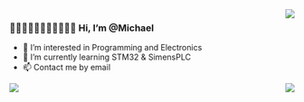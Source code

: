 
<img align="right" src="https://github-readme-stats.vercel.app/api?username=michaelchemic&show_icons=true&theme=dark&count_private=true" />


### 👋👋🏻👋🏼👋🏽👋🏾👋🏿 Hi, I’m @Michael

- 👀 I’m interested in Programming and Electronics
- 🌱 I’m currently learning STM32 & SimensPLC
- 📫 Contact me by email

<img align="left" src="https://github-readme-stats.vercel.app/api/top-langs/?username=michaelchemic&theme=dark&layout=compact" />

<img align="right" src= "https://stats.justsong.cn/api/csdn?id=qq_40928870?spm=1010.2135.3001.5343&theme=dark"/>

<!---
michaelelect/michaelelect is a ✨ special ✨ repository because its `README.md` (this file) appears on your GitHub profile.
You can click the Preview link to take a look at your changes.
--->

<!--![Github Stats](https://github-readme-stats.vercel.app/api?username=michaelchemic&show_icons=true&theme=dark&count_private=true)
-->

<!--![Most Used Languages](https://github-readme-stats.vercel.app/api/top-langs/?username=michaelchemic&theme=dark&layout=compact)
-->

                        
<!--[![Top Langs](https://github-readme-stats.vercel.app/api/top-langs/?username=michaelchemic)](https://github.com/anuraghazra/github-readme-stats)
-->
